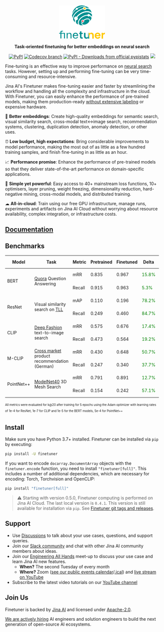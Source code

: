 <br><br>

<p align="center">
<img src="https://github.com/jina-ai/finetuner/blob/main/docs/_static/finetuner-logo-ani.svg?raw=true" alt="Finetuner logo: Finetuner helps you to create experiments in order to improve embeddings on search tasks. It accompanies you to deliver the last mile of performance-tuning for neural search applications." width="150px">
</p>


<p align="center">
<b>Task-oriented finetuning for better embeddings on neural search</b>
</p>

<p align=center>
<a href="https://pypi.org/project/finetuner/"><img alt="PyPI" src="https://img.shields.io/pypi/v/finetuner?label=Release&style=flat-square"></a>
<a href="https://codecov.io/gh/jina-ai/finetuner"><img alt="Codecov branch" src="https://img.shields.io/codecov/c/github/jina-ai/finetuner/main?logo=Codecov&logoColor=white&style=flat-square"></a>
<a href="https://pypistats.org/packages/finetuner"><img alt="PyPI - Downloads from official pypistats" src="https://img.shields.io/pypi/dm/finetuner?style=flat-square"></a>
<a href="https://slack.jina.ai"><img src="https://img.shields.io/badge/Slack-3.6k-blueviolet?logo=slack&amp;logoColor=white&style=flat-square"></a>
</p>

<!-- start elevator-pitch -->

Fine-tuning is an effective way to improve performance on [neural search](https://jina.ai/news/what-is-neural-search-and-learn-to-build-a-neural-search-engine/) tasks.
However, setting up and performing fine-tuning can be very time-consuming and resource-intensive.

Jina AI's Finetuner makes fine-tuning easier and faster by streamlining the workflow and handling all the complexity and infrastructure in the cloud.
With Finetuner, you can easily enhance the performance of pre-trained models,
making them production-ready [without extensive labeling](https://jina.ai/news/fine-tuning-with-low-budget-and-high-expectations/) or expensive hardware.

🎏 **Better embeddings**: Create high-quality embeddings for semantic search, visual similarity search, cross-modal text<->image search, recommendation systems,
clustering, duplication detection, anomaly detection, or other uses.

⏰ **Low budget, high expectations**: Bring considerable improvements to model performance, making the most out of as little as a few hundred training samples, and finish fine-tuning in as little as an hour.

📈 **Performance promise**: Enhance the performance of pre-trained models so that they deliver state-of-the-art performance on 
domain-specific applications.

🔱 **Simple yet powerful**: Easy access to 40+ mainstream loss functions, 10+ optimisers, layer pruning, weight 
freezing, dimensionality reduction, hard-negative mining, cross-modal models, and distributed training. 

☁ **All-in-cloud**: Train using our free GPU infrastructure, manage runs, experiments and artifacts on Jina AI Cloud
without worrying about resource availability, complex integration, or infrastructure costs.

<!-- end elevator-pitch -->

## [Documentation](https://finetuner.jina.ai/)

## Benchmarks

<table>
<thead>
  <tr>
    <th>Model</th>
    <th>Task</th>
    <th>Metric</th>
    <th>Pretrained</th>
    <th>Finetuned</th>
    <th>Delta</th>
    <th>Run it!</th>
  </tr>
</thead>
<tbody>
  <tr>
    <td rowspan="2">BERT</td>
    <td rowspan="2"><a href="https://www.kaggle.com/c/quora-question-pairs">Quora</a> Question Answering</td>
    <td>mRR</td>
    <td>0.835</td>
    <td>0.967</td>
    <td><span style="color:green">15.8%</span></td>
    <td rowspan="2"><p align=center><a href="https://colab.research.google.com/drive/1Ui3Gw3ZL785I7AuzlHv3I0-jTvFFxJ4_?usp=sharing"><img alt="Open In Colab" src="https://colab.research.google.com/assets/colab-badge.svg"></a></p></td>
  </tr>
  <tr>
    <td>Recall</td>
    <td>0.915</td>
    <td>0.963</td>
    <td><span style="color:green">5.3%</span></td>
  </tr>
  <tr>
    <td rowspan="2">ResNet</td>
    <td rowspan="2">Visual similarity search on <a href="https://sites.google.com/view/totally-looks-like-dataset">TLL</a></td>
    <td>mAP</td>
    <td>0.110</td>
    <td>0.196</td>
    <td><span style="color:green">78.2%</span></td>
    <td rowspan="2"><p align=center><a href="https://colab.research.google.com/drive/1QuUTy3iVR-kTPljkwplKYaJ-NTCgPEc_?usp=sharing"><img alt="Open In Colab" src="https://colab.research.google.com/assets/colab-badge.svg"></a></p></td>
  </tr>
  <tr>
    <td>Recall</td>
    <td>0.249</td>
    <td>0.460</td>
    <td><span style="color:green">84.7%</span></td>
  </tr>
  <tr>
    <td rowspan="2">CLIP</td>
    <td rowspan="2"><a href="https://mmlab.ie.cuhk.edu.hk/projects/DeepFashion.html">Deep Fashion</a> text-to-image search</td>
    <td>mRR</td>
    <td>0.575</td>
    <td>0.676</td>
    <td><span style="color:green">17.4%</span></td>
    <td rowspan="2"><p align=center><a href="https://colab.research.google.com/drive/1yKnmy2Qotrh3OhgwWRsMWPFwOSAecBxg?usp=sharing"><img alt="Open In Colab" src="https://colab.research.google.com/assets/colab-badge.svg"></a></p></td>
  </tr>
  <tr>
    <td>Recall</td>
    <td>0.473</td>
    <td>0.564</td>
    <td><span style="color:green">19.2%</span></td>
  </tr>
  <tr>
    <td rowspan="2">M-CLIP</td>
    <td rowspan="2"><a href="https://xmrec.github.io/">Cross market</a> product recommendation (German)</td>
    <td>mRR</td>
    <td>0.430</td>
    <td>0.648</td>
    <td><span style="color:green">50.7%</span></td>
    <td rowspan="2"><p align=center><a href="https://colab.research.google.com/drive/10Wldbu0Zugj7NmQyZwZzuorZ6SSAhtIo"><img alt="Open In Colab" src="https://colab.research.google.com/assets/colab-badge.svg"></a></p></td>
  </tr>
  <tr>
    <td>Recall</td>
    <td>0.247</td>
    <td>0.340</td>
    <td><span style="color:green">37.7%</span></td>
  </tr>
  <tr>
    <td rowspan="2">PointNet++</td>
    <td rowspan="2"><a href="https://modelnet.cs.princeton.edu/">ModelNet40</a> 3D Mesh Search</td>
    <td>mRR</td>
    <td>0.791</td>
    <td>0.891</td>
    <td><span style="color:green">12.7%</span></td>
    <td rowspan="2"><p align=center><a href="https://colab.research.google.com/drive/1lIMDFkUVsWMshU-akJ_hwzBfJ37zLFzU?usp=sharing"><img alt="Open In Colab" src="https://colab.research.google.com/assets/colab-badge.svg"></a></p></td>
  </tr>
  <tr>
    <td>Recall</td>
    <td>0.154</td>
    <td>0.242</td>
    <td><span style="color:green">57.1%</span></td>
  </tr>

</tbody>
</table>

<sub><sup>All metrics were evaluated for k@20 after training for 5 epochs using the Adam optimizer with learning rates of 1e-4 for ResNet, 1e-7 for CLIP and 1e-5 for the BERT models, 5e-4 for PointNet++</sup></sub>

<!-- start install-instruction -->

## Install

Make sure you have Python 3.7+ installed. Finetuner can be installed via `pip` by executing:

```bash
pip install -U finetuner
```

If you want to encode `docarray.DocumentArray` objects with the `finetuner.encode` function, you need to install 
`"finetuner[full]"`. This includes a number of additional dependencies, which are necessary for encoding: Torch, 
Torchvision and OpenCLIP:

```bash
pip install "finetuner[full]"
```

<!-- end install-instruction -->

> ⚠️ Starting with version 0.5.0, Finetuner computing is performed on Jina AI Cloud. The last local version is `0.4.1`. 
> This version is still available for installation via `pip`. See [Finetuner git tags and releases](https://github.com/jina-ai/finetuner/releases).

<!-- start support-pitch -->
## Support

- Use [Discussions](https://github.com/jina-ai/finetuner/discussions) to talk about your use cases, questions, and
  support queries.
- Join our [Slack community](https://slack.jina.ai) and chat with other Jina AI community members about ideas.
- Join our [Engineering All Hands](https://youtube.com/playlist?list=PL3UBBWOUVhFYRUa_gpYYKBqEAkO4sxmne) meet-up to discuss your use case and learn Jina AI new features.
    - **When?** The second Tuesday of every month
    - **Where?**
      Zoom ([see our public events calendar](https://calendar.google.com/calendar/embed?src=c_1t5ogfp2d45v8fit981j08mcm4%40group.calendar.google.com&ctz=Europe%2FBerlin)/[.ical](https://calendar.google.com/calendar/ical/c_1t5ogfp2d45v8fit981j08mcm4%40group.calendar.google.com/public/basic.ics))
      and [live stream on YouTube](https://youtube.com/c/jina-ai)
- Subscribe to the latest video tutorials on our [YouTube channel](https://youtube.com/c/jina-ai)

## Join Us

Finetuner is backed by [Jina AI](https://jina.ai) and licensed under [Apache-2.0](./LICENSE). 

[We are actively hiring](https://jobs.jina.ai) AI engineers and solution engineers to build the next generation of
open-source AI ecosystems.

<!-- end support-pitch -->
